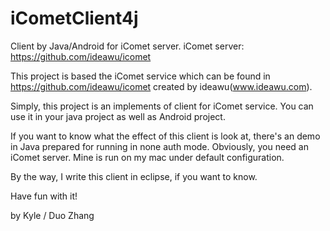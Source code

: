 iCometClient4j
==============

Client by Java/Android for iComet server. iComet server: https://github.com/ideawu/icomet

This project is based the iComet service which can be found in https://github.com/ideawu/icomet created by ideawu(www.ideawu.com).

Simply, this project is an implements of client for iComet service. You can use it in your java project as well as Android project.

If you want to know what the effect of this client is look at, there's an demo in Java prepared for running in none auth mode. Obviously, you need an iComet server. Mine is run on my mac under default configuration.

By the way, I write this client in eclipse, if you want to know.

Have fun with it!


by Kyle / Duo Zhang
